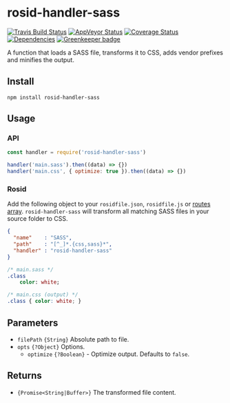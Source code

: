 # rosid-handler-sass

[![Travis Build Status](https://travis-ci.org/electerious/rosid-handler-sass.svg?branch=master)](https://travis-ci.org/electerious/rosid-handler-sass) [![AppVeyor Status](https://ci.appveyor.com/api/projects/status/aolq6n5p45pkytdp?svg=true)](https://ci.appveyor.com/project/electerious/rosid-handler-sass) [![Coverage Status](https://coveralls.io/repos/github/electerious/rosid-handler-sass/badge.svg?branch=master)](https://coveralls.io/github/electerious/rosid-handler-sass?branch=master) [![Dependencies](https://david-dm.org/electerious/rosid-handler-sass.svg)](https://david-dm.org/electerious/rosid-handler-sass#info=dependencies) [![Greenkeeper badge](https://badges.greenkeeper.io/electerious/rosid-handler-sass.svg)](https://greenkeeper.io/)

A function that loads a SASS file, transforms it to CSS, adds vendor prefixes and minifies the output.

## Install

```
npm install rosid-handler-sass
```

## Usage

### API

```js
const handler = require('rosid-handler-sass')

handler('main.sass').then((data) => {})
handler('main.css', { optimize: true }).then((data) => {})
```

### Rosid

Add the following object to your `rosidfile.json`, `rosidfile.js` or [routes array](https://github.com/electerious/Rosid/blob/master/docs/Routes.md). `rosid-handler-sass` will transform all matching SASS files in your source folder to CSS.

```json
{
  "name"    : "SASS",
  "path"    : "[^_]*.{css,sass}*",
  "handler" : "rosid-handler-sass"
}
```

```sass
/* main.sass */
.class
	color: white;
```

```css
/* main.css (output) */
.class { color: white; }
```

## Parameters

- `filePath` `{String}` Absolute path to file.
- `opts` `{?Object}` Options.
	- `optimize` `{?Boolean}` - Optimize output. Defaults to `false`.

## Returns

- `{Promise<String|Buffer>}` The transformed file content.